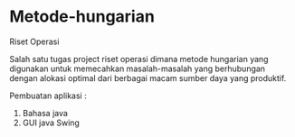 # Metode-hungarian
Riset Operasi 

Salah satu tugas project riset operasi dimana metode hungarian yang digunakan untuk memecahkan masalah-masalah yang berhubungan dengan alokasi optimal dari berbagai macam sumber daya yang produktif.

Pembuatan aplikasi :
1. Bahasa java
2. GUI java Swing
